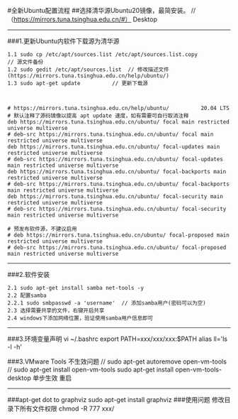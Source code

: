 #全新Ubuntu配置流程
##选择清华源Ubuntu20镜像，最简安装。 //（https://mirrors.tuna.tsinghua.edu.cn/#） Desktop

***

###1.更新Ubuntu内软件下载源为清华源

    1.1 sudo cp /etc/apt/sources.list /etc/apt/sources.list.copy            // 源文件备份
    1.2 sudo gedit /etc/apt/sources.list  // 修改描述文件(https://mirrors.tuna.tsinghua.edu.cn/help/ubuntu/)
    1.3 sudo apt-get update          // 更新下载源



    # https://mirrors.tuna.tsinghua.edu.cn/help/ubuntu/          20.04 LTS 
    # 默认注释了源码镜像以提高 apt update 速度，如有需要可自行取消注释
    deb https://mirrors.tuna.tsinghua.edu.cn/ubuntu/ focal main restricted universe multiverse
    # deb-src https://mirrors.tuna.tsinghua.edu.cn/ubuntu/ focal main restricted universe multiverse
    deb https://mirrors.tuna.tsinghua.edu.cn/ubuntu/ focal-updates main restricted universe multiverse
    # deb-src https://mirrors.tuna.tsinghua.edu.cn/ubuntu/ focal-updates main restricted universe multiverse
    deb https://mirrors.tuna.tsinghua.edu.cn/ubuntu/ focal-backports main restricted universe multiverse
    # deb-src https://mirrors.tuna.tsinghua.edu.cn/ubuntu/ focal-backports main restricted universe multiverse
    deb https://mirrors.tuna.tsinghua.edu.cn/ubuntu/ focal-security main restricted universe multiverse
    # deb-src https://mirrors.tuna.tsinghua.edu.cn/ubuntu/ focal-security main restricted universe multiverse
    
    # 预发布软件源，不建议启用
    # deb https://mirrors.tuna.tsinghua.edu.cn/ubuntu/ focal-proposed main restricted universe multiverse
    # deb-src https://mirrors.tuna.tsinghua.edu.cn/ubuntu/ focal-proposed main restricted universe multiverse

***

###2.软件安装

    2.1 sudo apt-get install samba net-tools -y
    2.2 配置samba 
    2.2.1 sudo smbpasswd -a 'username'  // 添加samba用户(密码可以为空)
    2.3 选择需要共享的文件，右键开启共享
    2.4 windows下添加网络位置，验证使用samba用户信息即可

***

###3.环境变量声明
    vi ~/.bashrc
    export PATH=xxx/xxx/xxx:$PATH
    alias ll='ls -l -h'
	
###3.VMware Tools 不生效问题
	// sudo apt-get autoremove open-vm-tools
	// sudo apt-get install open-vm-tools
	sudo apt-get install open-vm-tools-desktop 单步生效
	重启

___
###apt-get
	dot to graphviz
	sudo apt-get install graphviz
###使用问题
	修改目录下所有文件权限
	chmod -R 777 xxx/